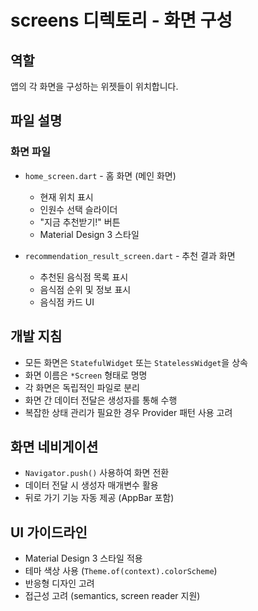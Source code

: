 # screens 디렉토리 - 화면 구성

## 역할
앱의 각 화면을 구성하는 위젯들이 위치합니다.

## 파일 설명

### 화면 파일
- `home_screen.dart` - 홈 화면 (메인 화면)
  - 현재 위치 표시
  - 인원수 선택 슬라이더
  - "지금 추천받기!" 버튼
  - Material Design 3 스타일

- `recommendation_result_screen.dart` - 추천 결과 화면
  - 추천된 음식점 목록 표시
  - 음식점 순위 및 정보 표시
  - 음식점 카드 UI

## 개발 지침
- 모든 화면은 `StatefulWidget` 또는 `StatelessWidget`을 상속
- 화면 이름은 `*Screen` 형태로 명명
- 각 화면은 독립적인 파일로 분리
- 화면 간 데이터 전달은 생성자를 통해 수행
- 복잡한 상태 관리가 필요한 경우 Provider 패턴 사용 고려

## 화면 네비게이션
- `Navigator.push()` 사용하여 화면 전환
- 데이터 전달 시 생성자 매개변수 활용
- 뒤로 가기 기능 자동 제공 (AppBar 포함)

## UI 가이드라인
- Material Design 3 스타일 적용
- 테마 색상 사용 (`Theme.of(context).colorScheme`)
- 반응형 디자인 고려
- 접근성 고려 (semantics, screen reader 지원) 